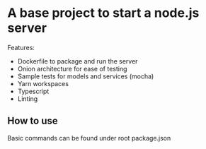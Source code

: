 # A base project to start a node.js server

Features:
* Dockerfile to package and run the server
* Onion architecture for ease of testing
* Sample tests for models and services (mocha)
* Yarn workspaces
* Typescript
* Linting

## How to use

Basic commands can be found under root package.json


